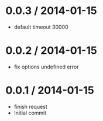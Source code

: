 
0.0.3 / 2014-01-15
==================

  * default timeout 30000

0.0.2 / 2014-01-15
==================

  * fix options undefined error

0.0.1 / 2014-01-15
==================

  * finish request
  * Initial commit
